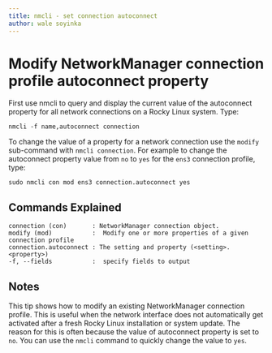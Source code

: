 ```yaml
---
title: nmcli - set connection autoconnect 
author: wale soyinka
---
```


# Modify NetworkManager connection profile autoconnect property

First use nmcli to query and display the current value of the autoconnect property for all network connections on a Rocky Linux system. Type:

```
nmcli -f name,autoconnect connection 
```

To change the value of a property for a network connection use the `modify` sub-command with `nmcli connection`. 
For example to change the autoconnect property value from `no` to `yes` for the `ens3` connection profile, type:

```
sudo nmcli con mod ens3 connection.autoconnect yes
```

## Commands Explained

```
connection (con)       : NetworkManager connection object. 
modify (mod)           :  Modify one or more properties of a given connection profile
connection.autoconnect : The setting and property (<setting>.<property>)
-f, --fields           :  specify fields to output

```

## Notes

This tip shows how to modify an existing NetworkManager connection profile.  This is useful when the network interface does not automatically get activated after a fresh Rocky Linux installation or system update. 
The reason for this is often because the value of autoconnect property is set to `no`. You can use the `nmcli` command to quickly change the value to `yes`.  
